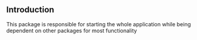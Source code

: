 ## Introduction
This package is responsible for starting the whole application while being dependent on other packages for most functionality


